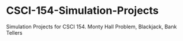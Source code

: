 # CSCI-154-Simulation-Projects
Simulation Projects for CSCI 154. Monty Hall Problem, Blackjack, Bank Tellers
